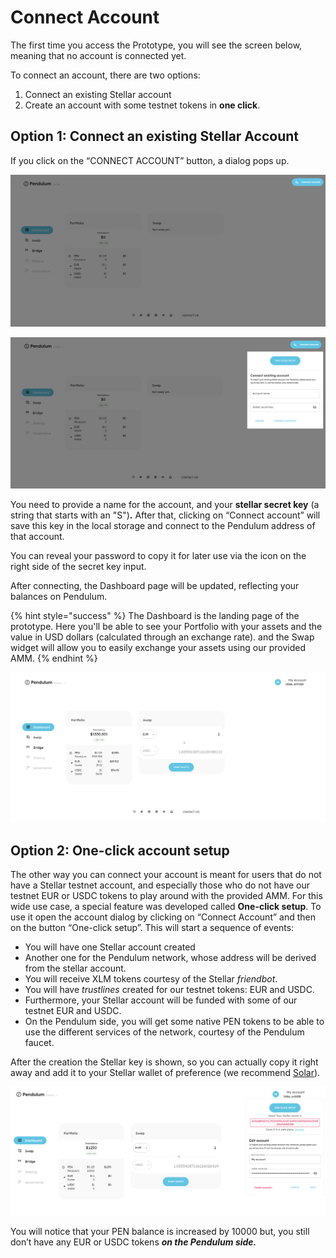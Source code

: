 # Connect Account

The first time you access the Prototype, you will see the screen below, meaning that no account is connected yet.

To connect an account, there are two options:

1. Connect an existing Stellar account
2. Create an account with some testnet tokens in **one click**.

## Option 1: Connect an existing Stellar Account

If you click on the “CONNECT ACCOUNT” button, a dialog pops up.

![When not connected, an overlay is shown. Click on connect account to start using the webapp.](<../../../.gitbook/assets/Screenshot from 2022-06-16 12-49-51.png>)

![Provide an account, or create one with the One Click Setup.](<../../../.gitbook/assets/Screenshot from 2022-06-16 12-49-58.png>)

You need to provide a name for the account, and your **stellar secret key** (a string that starts with an "S")**.** After that, clicking on “Connect account” will save this key in the local storage and connect to the Pendulum address of that account.

You can reveal your password to copy it for later use via the icon on the right side of the secret key input.

After connecting, the Dashboard page will be updated, reflecting your balances on Pendulum.

{% hint style="success" %}
The Dashboard is the landing page of the prototype. Here you'll be able to see your Portfolio with your assets and the value in USD dollars (calculated through an exchange rate). and the Swap widget will allow you to easily exchange your assets using our provided AMM.
{% endhint %}

![](<../../../.gitbook/assets/Screenshot from 2022-06-16 12-51-02.png>)

## Option 2: One-click account setup

The other way you can connect your account is meant for users that do not have a Stellar testnet account, and especially those who do not have our testnet EUR or USDC tokens to play around with the provided AMM. For this wide use case, a special feature was developed called **One-click setup**. To use it open the account dialog by clicking on “Connect Account” and then on the button “One-click setup”. This will start a sequence of events:

* You will have one Stellar account created
* Another one for the Pendulum network, whose address will be derived from the stellar account.
* You will receive XLM tokens courtesy of the Stellar _friendbot_.
* You will have _trustlines_ created for our testnet tokens: EUR and USDC.
* Furthermore, your Stellar account will be funded with some of our testnet EUR and USDC.
* On the Pendulum side, you will get some native PEN tokens to be able to use the different services of the network, courtesy of the Pendulum faucet.

After the creation the Stellar key is shown, so you can actually copy it right away and add it to your Stellar wallet of preference (we recommend [Solar](https://solarwallet.io/)).

![](<../../../.gitbook/assets/Screenshot from 2022-06-16 13-01-33.png>)

You will notice that your PEN balance is increased by 10000 but, you still don’t have any EUR or USDC tokens _**on the Pendulum side.**_
